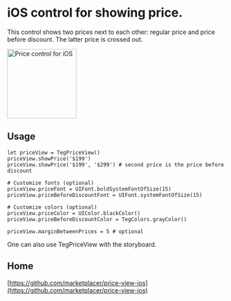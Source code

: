 # iOS control for showing price.

This control shows two prices next to each other: regular price and price before discount.
The latter price is crossed out.

<img src='https://raw.githubusercontent.com/marketplacer/price-view-ios/master/graphics/price-view-ios-screenshot.png' width='160' alt='Price control for iOS'>


## Usage

```
let priceView = TegPriceView()
priceView.showPrice('$199')
priceView.showPrice('$199', '$299') # second price is the price before discount

# Customize fonts (optional)
priceView.priceFont = UIFont.boldSystemFontOfSize(15)
priceView.priceBeforeDiscountFont = UIFont.systemFontOfSize(15)

# Customize colors (optional)
priceView.priceColor = UIColor.blackColor()
priceView.priceBeforeDiscountColor = TegColors.grayColor()

priceView.marginBetweenPrices = 5 # optional

```

One can also use TegPriceView with the storyboard.

## Home

[https://github.com/marketplacer/price-view-ios](https://github.com/marketplacer/price-view-ios)
